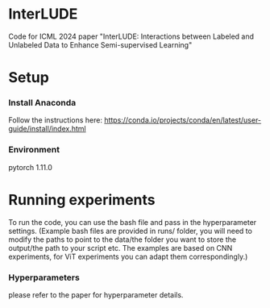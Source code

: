 # InterLUDE
Code for ICML 2024 paper "InterLUDE: Interactions between Labeled and Unlabeled Data to Enhance Semi-supervised Learning"

# Setup

### Install Anaconda
Follow the instructions here: https://conda.io/projects/conda/en/latest/user-guide/install/index.html

### Environment
pytorch 1.11.0

# Running experiments


To run the code, you can use the bash file and pass in the hyperparameter settings. (Example bash files are provided in runs/ folder, you will need to modify the paths to point to the data/the folder you want to store the output/the path to your script etc. The examples are based on CNN experiments, for ViT experiments you can adapt them correspondingly.)

### Hyperparameters
please refer to the paper for hyperparameter details. 
